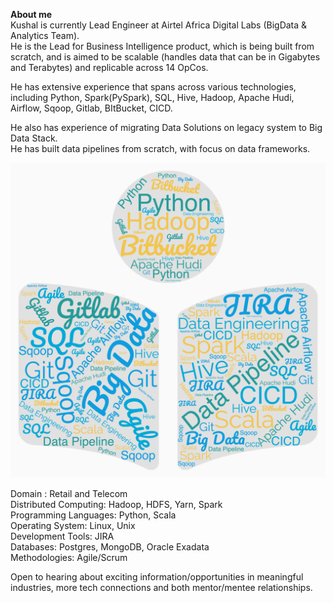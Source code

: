 **About me** <br>
Kushal is currently Lead Engineer at Airtel Africa Digital Labs (BigData & Analytics Team).<br>
He is the Lead for Business Intelligence product, which is being built from scratch, and is aimed to be scalable (handles data that can be in Gigabytes and Terabytes) and replicable across 14 OpCos.<br>

He has extensive experience that spans across various technologies, including Python, Spark(PySpark), SQL, Hive, Hadoop, Apache Hudi, Airflow, Sqoop, Gitlab, BItBucket, CICD.<br>

He also has experience of migrating Data Solutions on legacy system to Big Data Stack.<br>
He has built data pipelines from scratch, with focus on data frameworks.<br>


![](images/wordcloud_kushal.jpg)

Domain : Retail and Telecom<br>
Distributed Computing: Hadoop, HDFS, Yarn, Spark<br>
Programming Languages: Python, Scala<br>
Operating System: Linux, Unix<br>
Development Tools: JIRA<br>
Databases: Postgres, MongoDB, Oracle Exadata<br>
Methodologies: Agile/Scrum<br>

Open to hearing about exciting information/opportunities in meaningful industries, more tech connections and both mentor/mentee relationships.<br>
